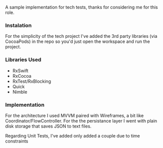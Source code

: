 A sample implementation for tech tests, thanks for considering me for this role.


### Instalation
For the simplicity of the tech project I've added the 3rd party libraries (via CocoaPods) in the repo so you'd just open the workspace and run the project.

### Libraries Used
* RxSwift
* RxCocoa
* RxTest/RxBlocking 
* Quick
* Nimble

### Implementation 

For the architecture I used MVVM paired with Wireframes, a bit like Coordinator/FlowController.
For the the persistance layer I went with plain disk storage that saves JSON to text files.

Regarding Unit Tests, I've added only added a couple due to time constraints
